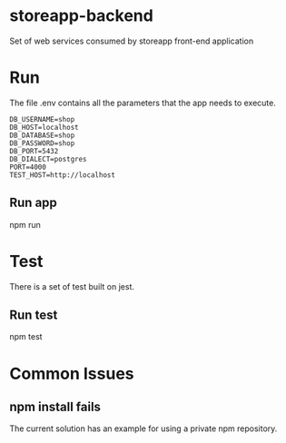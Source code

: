 # storeapp-backend
Set of web services consumed by storeapp front-end application

# Run
The file .env contains all the parameters that the app needs to execute.
```
DB_USERNAME=shop
DB_HOST=localhost
DB_DATABASE=shop
DB_PASSWORD=shop
DB_PORT=5432
DB_DIALECT=postgres
PORT=4000
TEST_HOST=http://localhost
```

## Run app
npm run

# Test
There is a set of test built on jest.

## Run test
npm test


# Common Issues

## npm install fails
The current solution has an example for using a private npm repository.
